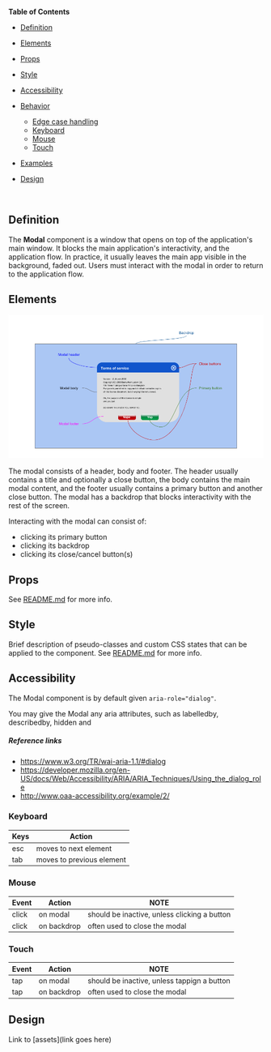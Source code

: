 **Table of Contents**

- [Definition](#definition)
- [Elements](#elements)
- [Props](#props)
- [Style](#style)
- [Accessibility](#accessibility)
- [Behavior](#behavior)
  - [Edge case handling](edge-case-handling)
  - [Keyboard](#keyboard)
  - [Mouse](#mouse)
  - [Touch](#touch)
- [Examples](#examples)
- [Design](#design)

  ​

## Definition

The **Modal** component is a window that opens on top of the application's main window. It blocks the main application's interactivity, and the application flow. In practice, it usually leaves the main app visible in the background, faded out. Users must interact with the modal in order to return to the application flow.

## Elements

![Modal](./assets/modal-basic.png)

The modal consists of a header, body and footer. The header usually contains a title and optionally a close button, the body contains the main modal content, and the footer usually contains a primary button and another close button. The modal has a backdrop that blocks interactivity with the rest of the screen.

Interacting with the modal can consist of:  
- clicking its primary button
- clicking its backdrop
- clicking its close/cancel button(s)

## Props

See [README.md](./README.md) for more info. 



## Style

Brief description of pseudo-classes and custom CSS states that can be applied to the component.
See [README.md](./README.md) for more info. 

## Accessibility

The Modal component is by default given `aria-role="dialog"`. 

You may give the Modal any aria attributes, such as labelledby, describedby, hidden and 

##### Reference links

* https://www.w3.org/TR/wai-aria-1.1/#dialog
* https://developer.mozilla.org/en-US/docs/Web/Accessibility/ARIA/ARIA_Techniques/Using_the_dialog_role
* http://www.oaa-accessibility.org/example/2/

### Keyboard

| Keys | Action |
| -- | -- |
| esc | moves to next element |
| tab | moves to previous element   |

### Mouse

| Event | Action | NOTE |
| -- | -- | -- |
| click | on modal | should be inactive, unless clicking a button |
| click | on backdrop | often used to close the modal |

### Touch

| Event | Action | NOTE |
| -- | -- | -- |
| tap | on modal | should be inactive, unless tappign a button |
| tap | on backdrop | often used to close the modal |

## Design

Link to [assets](link goes here)
